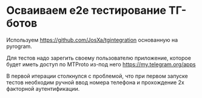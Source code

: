 # Осваиваем e2e тестирование ТГ-ботов

Используем  https://github.com/JosXa/tgintegration основанную на pyrogram.

Для тестов надо зарегить своему пользователю приложение, которое будет иметь доступ по MTProto из-под него
https://my.telegram.org/apps

В первой итерации столкнулся с проблемой, что при первом запуске тестов необходим ручной ввод номера телефона и прохождение 2х факторной аутентификации. 
